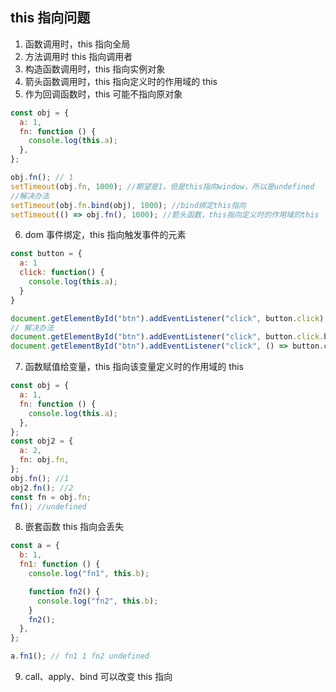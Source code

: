 ## this 指向问题

1. 函数调用时，this 指向全局
2. 方法调用时 this 指向调用者
3. 构造函数调用时，this 指向实例对象
4. 箭头函数调用时，this 指向定义时的作用域的 this
5. 作为回调函数时，this 可能不指向原对象

```js
const obj = {
  a: 1,
  fn: function () {
    console.log(this.a);
  },
};

obj.fn(); // 1
setTimeout(obj.fn, 1000); //期望是1，但是this指向window，所以是undefined
//解决办法
setTimeout(obj.fn.bind(obj), 1000); //bind绑定this指向
setTimeout(() => obj.fn(), 1000); //箭头函数，this指向定义时的作用域的this
```

6. dom 事件绑定，this 指向触发事件的元素

```js
const button = {
  a: 1
  click: function() {
    console.log(this.a);
  }
}

document.getElementById("btn").addEventListener("click", button.click) //期望是1，但是this指向id为btn的元素，所以是undefined
// 解决办法
document.getElementById("btn").addEventListener("click", button.click.bind(button)) //bind绑定this指向
document.getElementById("btn").addEventListener("click", () => button.click()) //箭头函数，this指向定义时的作用域的this
```

7. 函数赋值给变量，this 指向该变量定义时的作用域的 this

```js
const obj = {
  a: 1,
  fn: function () {
    console.log(this.a);
  },
};
const obj2 = {
  a: 2,
  fn: obj.fn,
};
obj.fn(); //1
obj2.fn(); //2
const fn = obj.fn;
fn(); //undefined
```

8. 嵌套函数 this 指向会丢失

```js
const a = {
  b: 1,
  fn1: function () {
    console.log("fn1", this.b);

    function fn2() {
      console.log("fn2", this.b);
    }
    fn2();
  },
};

a.fn1(); // fn1 1 fn2 undefined
```

9. call、apply、bind 可以改变 this 指向
